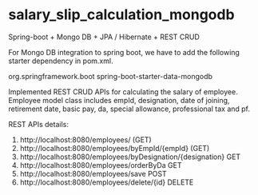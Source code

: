 # salary_slip_calculation_mongodb

Spring-boot + Mongo DB + JPA / Hibernate + REST CRUD

For Mongo DB integration to spring boot, we have to add the following starter dependency in pom.xml.

 <dependency>
			<groupId>org.springframework.boot</groupId>
			<artifactId>spring-boot-starter-data-mongodb</artifactId>
</dependency>


Implemented REST CRUD APIs for calculating the salary of employee. Employee model class includes empId, designation, date of joining, retirement date, basic pay, da, special allowance, professional tax and pf.

REST APIs details:
1. http://localhost:8080/employees/ (GET)
2. http://localhost:8080/employees/byEmpId/{empId} (GET)
3. http://localhost:8080/employees/byDesignation/{designation} GET
4. http://localhost:8080/employees/orderByDa GET
5. http://localhost:8080/employees/save POST
6. http://localhost:8080/employees/delete/{id} DELETE
